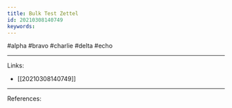 ```yaml
---
title: Bulk Test Zettel
id: 20210308140749
keywords:
---
```

#alpha #bravo #charlie #delta #echo

---
Links:

- [[20210308140749]]

---
References:
